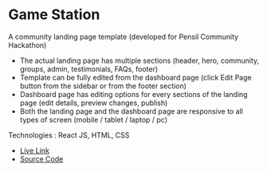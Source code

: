 # Game Station

A community landing page template (developed for Pensil Community Hackathon)

- The actual landing page has multiple sections (header, hero, community, groups, admin, testimonials, FAQs, footer)
- Template can be fully edited from the dashboard page (click Edit Page button from the sidebar or from the footer section)
- Dashboard page has editing options for every sections of the landing page (edit details, preview changes, publish)
- Both the landing page and the dashboard page are responsive to all types of screen (mobile / tablet / laptop / pc)

Technologies : React JS, HTML, CSS

- [Live Link](https://gamestation-pensil.netlify.app)
- [Source Code](https://github.com/masfikalam/Game-Station)
